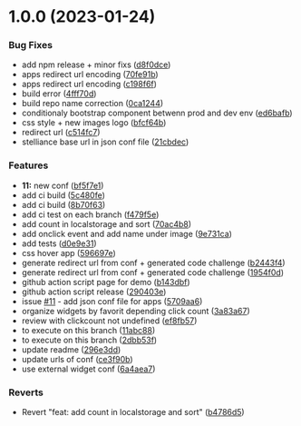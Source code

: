 # 1.0.0 (2023-01-24)


### Bug Fixes

* add npm release + minor fixs ([d8f0dce](https://github.com/Stelliance/stelliance-widget/commit/d8f0dcec7f80badb180c7a3bcf3020eda8993390))
* apps redirect url encoding ([70fe91b](https://github.com/Stelliance/stelliance-widget/commit/70fe91b0ab0ab2bdc414f235d1376be26b8902fe))
* apps redirect url encoding ([c198f6f](https://github.com/Stelliance/stelliance-widget/commit/c198f6fa88e76b94943dcb4105e21052af00c245))
* build error ([4fff70d](https://github.com/Stelliance/stelliance-widget/commit/4fff70d818c093a2004a3d6ba956829b00f3c09e))
* build repo name correction ([0ca1244](https://github.com/Stelliance/stelliance-widget/commit/0ca12444776de09c6bf937d3f8c28072a0bfb88a))
* conditionaly bootstrap component betwenn prod and dev env ([ed6bafb](https://github.com/Stelliance/stelliance-widget/commit/ed6bafb773ec0897808654d6056b4e08df4eae77))
* css style + new images logo ([bfcf64b](https://github.com/Stelliance/stelliance-widget/commit/bfcf64b0ae6bd86609176762ca6e37fd54285ba6))
* redirect url ([c514fc7](https://github.com/Stelliance/stelliance-widget/commit/c514fc7abd7dd35ca7ccafa7d75f25b6a428bcde))
* stelliance base url in json conf file ([21cbdec](https://github.com/Stelliance/stelliance-widget/commit/21cbdec8adc1d8da0d4906c477e56b3ef97d06a2))


### Features

* **11:** new conf ([bf5f7e1](https://github.com/Stelliance/stelliance-widget/commit/bf5f7e17ec3dbbd37b178b78a4bec47557ba25e5))
* add ci build ([5c480fe](https://github.com/Stelliance/stelliance-widget/commit/5c480fe47c1b6e9077da499590523f2789a40e2d))
* add ci build ([8b70f63](https://github.com/Stelliance/stelliance-widget/commit/8b70f63692bb77927fda247e1d03e7598a89cd39))
* add ci test on each branch ([f479f5e](https://github.com/Stelliance/stelliance-widget/commit/f479f5e6d863fed7ce494364d66bffa2e0eec4c9))
* add count in localstorage and sort ([70ac4b8](https://github.com/Stelliance/stelliance-widget/commit/70ac4b88106ebfe05b26b9483f5fff3fab2b9ff3))
* add onclick event and add name under image ([9e731ca](https://github.com/Stelliance/stelliance-widget/commit/9e731cab0698af463e1bcc83b4626d4c339eb101))
* add tests ([d0e9e31](https://github.com/Stelliance/stelliance-widget/commit/d0e9e310ad393342613403f1da6ed5a1be8b6a6e))
* css hover app ([596697e](https://github.com/Stelliance/stelliance-widget/commit/596697e0f7f0f2e21144ca71b98809b548ad17d4))
* generate redirect url from conf + generated code challenge ([b2443f4](https://github.com/Stelliance/stelliance-widget/commit/b2443f4bbe196c6d60ce387c6ec37c30bedc9d2e))
* generate redirect url from conf + generated code challenge ([1954f0d](https://github.com/Stelliance/stelliance-widget/commit/1954f0d2d203375e04482dcb34bf0a9ed07adfe0))
* github action script page for demo ([b143dbf](https://github.com/Stelliance/stelliance-widget/commit/b143dbf334a74ebb8745e0b6e30a654c34d71702))
* github action script release ([290403e](https://github.com/Stelliance/stelliance-widget/commit/290403ed73984cf115f856d37ce1af44e949fbd4))
* issue [#11](https://github.com/Stelliance/stelliance-widget/issues/11) - add json conf file for apps ([5709aa6](https://github.com/Stelliance/stelliance-widget/commit/5709aa6b27cedb10ec51c116ec01a2bfdbf30875))
* organize widgets by favorit depending click count ([3a83a67](https://github.com/Stelliance/stelliance-widget/commit/3a83a67058ba4152a7e4e0f43919a23d18f440cc))
* review with clickcount not undefined ([ef8fb57](https://github.com/Stelliance/stelliance-widget/commit/ef8fb57d1dc15ad082442a53672581fff52827fe))
* to execute on this branch ([11abc88](https://github.com/Stelliance/stelliance-widget/commit/11abc884f79595d250260ad8947916ed3a6af4e7))
* to execute on this branch ([2dbb53f](https://github.com/Stelliance/stelliance-widget/commit/2dbb53ff7d1315c8715e12673e65afb443bfbebc))
* update readme ([296e3dd](https://github.com/Stelliance/stelliance-widget/commit/296e3ddd94f160d597dbf6643578ceccf2fe223b))
* update urls of conf ([ce3f90b](https://github.com/Stelliance/stelliance-widget/commit/ce3f90b76240ec014cbdd0170d6854ce16e3360a))
* use external widget conf ([6a4aea7](https://github.com/Stelliance/stelliance-widget/commit/6a4aea710db8b1738397e07c4a54a557a62469db))


### Reverts

* Revert "feat: add count in localstorage and sort" ([b4786d5](https://github.com/Stelliance/stelliance-widget/commit/b4786d500599bb65c7024341a09970891b08dee5))

